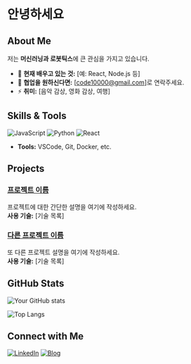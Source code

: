 # 안녕하세요

## About Me
저는  **머신러닝과 로봇틱스**에 큰 관심을 가지고 있습니다.  
- 🌱 **현재 배우고 있는 것:** [예: React, Node.js 등]  
- 👯 **협업을 원하신다면:** [code10000@gmail.com]로 연락주세요.  
- ⚡ **취미:** [음악 감상, 영화 감상, 여행]

## Skills & Tools
<!-- 아래 이미지는 예시입니다. 원하는 기술 뱃지로 수정하세요! -->
![JavaScript](https://img.shields.io/badge/-JavaScript-F7DF1E?style=flat-square&logo=javascript&logoColor=black)
![Python](https://img.shields.io/badge/-Python-3776AB?style=flat-square&logo=python&logoColor=white)
![React](https://img.shields.io/badge/-React-61DAFB?style=flat-square&logo=react&logoColor=black)

- **Tools:** VSCode, Git, Docker, etc.

## Projects
### [프로젝트 이름](프로젝트_링크)
프로젝트에 대한 간단한 설명을 여기에 작성하세요.  
**사용 기술:** [기술 목록]

### [다른 프로젝트 이름](프로젝트_링크)
또 다른 프로젝트 설명을 여기에 작성하세요.  
**사용 기술:** [기술 목록]

## GitHub Stats
<!-- GitHub 통계 카드 (사용자명 수정 필요) -->
![Your GitHub stats](https://github-readme-stats.vercel.app/api?username=yourusername&show_icons=true&theme=radical)

<!-- Top Languages 카드 -->
![Top Langs](https://github-readme-stats.vercel.app/api/top-langs/?username=yourusername&layout=compact&theme=radical)

## Connect with Me
[![LinkedIn](https://img.shields.io/badge/LinkedIn-blue?style=flat-square&logo=linkedin)](https://www.linkedin.com/in/yourprofile/)
[![Blog](https://img.shields.io/badge/Blog-000000?style=flat-square&logo=ghost)](https://yourblog.com)
